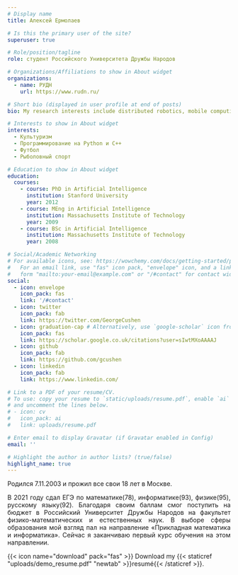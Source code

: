 ```yaml
---
# Display name
title: Алексей Ермолаев

# Is this the primary user of the site?
superuser: true

# Role/position/tagline
role: студент Российского Университета Дружбы Народов

# Organizations/Affiliations to show in About widget
organizations:
  - name: РУДН
    url: https://www.rudn.ru/

# Short bio (displayed in user profile at end of posts)
bio: My research interests include distributed robotics, mobile computing and programmable matter.

# Interests to show in About widget
interests:
  - Культуризм
  - Программирование на Python и C++
  - Футбол
  - Рыболовный спорт

# Education to show in About widget
education:
  courses:
    - course: PhD in Artificial Intelligence
      institution: Stanford University
      year: 2012
    - course: MEng in Artificial Intelligence
      institution: Massachusetts Institute of Technology
      year: 2009
    - course: BSc in Artificial Intelligence
      institution: Massachusetts Institute of Technology
      year: 2008

# Social/Academic Networking
# For available icons, see: https://wowchemy.com/docs/getting-started/page-builder/#icons
#   For an email link, use "fas" icon pack, "envelope" icon, and a link in the
#   form "mailto:your-email@example.com" or "/#contact" for contact widget.
social:
  - icon: envelope
    icon_pack: fas
    link: '/#contact'
  - icon: twitter
    icon_pack: fab
    link: https://twitter.com/GeorgeCushen
  - icon: graduation-cap # Alternatively, use `google-scholar` icon from `ai` icon pack
    icon_pack: fas
    link: https://scholar.google.co.uk/citations?user=sIwtMXoAAAAJ
  - icon: github
    icon_pack: fab
    link: https://github.com/gcushen
  - icon: linkedin
    icon_pack: fab
    link: https://www.linkedin.com/

# Link to a PDF of your resume/CV.
# To use: copy your resume to `static/uploads/resume.pdf`, enable `ai` icons in `params.toml`,
# and uncomment the lines below.
# - icon: cv
#   icon_pack: ai
#   link: uploads/resume.pdf

# Enter email to display Gravatar (if Gravatar enabled in Config)
email: ''

# Highlight the author in author lists? (true/false)
highlight_name: true
---
```


Родился 7.11.2003 и прожил все свои 18 лет в Москве.

<div style="text-align: justify">В 2021 году сдал ЕГЭ по математике(78), информатике(93), физике(95), русскому языку(92).  Благодаря своим баллам смог поступить на бюджет в Российский Университет Дружбы Народов на факультет физико-математических и естественных наук. В выборе сферы образования мой взгляд пал на направление «Прикладная математика и информатика». Сейчас я заканчиваю первый курс обучения на этом направлении. </div>

{{< icon name="download" pack="fas" >}} Download my {{< staticref "uploads/demo_resume.pdf" "newtab" >}}resumé{{< /staticref >}}.
